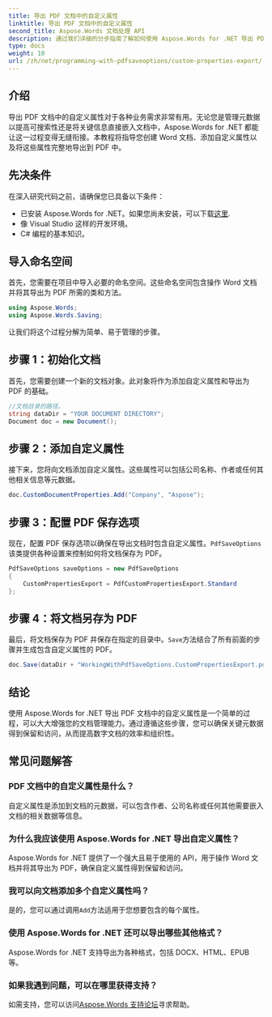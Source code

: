 ```yaml
---
title: 导出 PDF 文档中的自定义属性
linktitle: 导出 PDF 文档中的自定义属性
second_title: Aspose.Words 文档处理 API
description: 通过我们详细的分步指南了解如何使用 Aspose.Words for .NET 导出 PDF 文档中的自定义属性。
type: docs
weight: 10
url: /zh/net/programming-with-pdfsaveoptions/custom-properties-export/
---
```

## 介绍

导出 PDF 文档中的自定义属性对于各种业务需求非常有用。无论您是管理元数据以提高可搜索性还是将关键信息直接嵌入文档中，Aspose.Words for .NET 都能让这一过程变得无缝衔接。本教程将指导您创建 Word 文档、添加自定义属性以及将这些属性完整地导出到 PDF 中。

## 先决条件

在深入研究代码之前，请确保您已具备以下条件：

- 已安装 Aspose.Words for .NET。如果您尚未安装，可以下载[这里](https://releases.aspose.com/words/net/).
- 像 Visual Studio 这样的开发环境。
- C# 编程的基本知识。

## 导入命名空间

首先，您需要在项目中导入必要的命名空间。这些命名空间包含操作 Word 文档并将其导出为 PDF 所需的类和方法。

```csharp
using Aspose.Words;
using Aspose.Words.Saving;
```

让我们将这个过程分解为简单、易于管理的步骤。

## 步骤 1：初始化文档

首先，您需要创建一个新的文档对象。此对象将作为添加自定义属性和导出为 PDF 的基础。

```csharp
//文档目录的路径。
string dataDir = "YOUR DOCUMENT DIRECTORY";
Document doc = new Document();
```

## 步骤 2：添加自定义属性

接下来，您将向文档添加自定义属性。这些属性可以包括公司名称、作者或任何其他相关信息等元数据。

```csharp
doc.CustomDocumentProperties.Add("Company", "Aspose");
```

## 步骤 3：配置 PDF 保存选项

现在，配置 PDF 保存选项以确保在导出文档时包含自定义属性。`PdfSaveOptions`该类提供各种设置来控制如何将文档保存为 PDF。

```csharp
PdfSaveOptions saveOptions = new PdfSaveOptions
{
    CustomPropertiesExport = PdfCustomPropertiesExport.Standard
};
```

## 步骤 4：将文档另存为 PDF

最后，将文档保存为 PDF 并保存在指定的目录中。`Save`方法结合了所有前面的步骤并生成包含自定义属性的 PDF。

```csharp
doc.Save(dataDir + "WorkingWithPdfSaveOptions.CustomPropertiesExport.pdf", saveOptions);
```

## 结论

使用 Aspose.Words for .NET 导出 PDF 文档中的自定义属性是一个简单的过程，可以大大增强您的文档管理能力。通过遵循这些步骤，您可以确保关键元数据得到保留和访问，从而提高数字文档的效率和组织性。

## 常见问题解答

### PDF 文档中的自定义属性是什么？
自定义属性是添加到文档的元数据，可以包含作者、公司名称或任何其他需要嵌入文档的相关数据等信息。

### 为什么我应该使用 Aspose.Words for .NET 导出自定义属性？
Aspose.Words for .NET 提供了一个强大且易于使用的 API，用于操作 Word 文档并将其导出为 PDF，确保自定义属性得到保留和访问。

### 我可以向文档添加多个自定义属性吗？
是的，您可以通过调用`Add`方法适用于您想要包含的每个属性。

### 使用 Aspose.Words for .NET 还可以导出哪些其他格式？
Aspose.Words for .NET 支持导出为各种格式，包括 DOCX、HTML、EPUB 等。

### 如果我遇到问题，可以在哪里获得支持？
如需支持，您可以访问[Aspose.Words 支持论坛](https://forum.aspose.com/c/words/8)寻求帮助。
